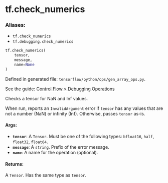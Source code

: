 <div itemscope itemtype="http://developers.google.com/ReferenceObject">
<meta itemprop="name" content="tf.check_numerics" />
</div>

# tf.check_numerics

### Aliases:

* `tf.check_numerics`
* `tf.debugging.check_numerics`

``` python
tf.check_numerics(
    tensor,
    message,
    name=None
)
```



Defined in generated file: `tensorflow/python/ops/gen_array_ops.py`.

See the guide: [Control Flow > Debugging Operations](../../../api_guides/python/control_flow_ops.md#Debugging_Operations)

Checks a tensor for NaN and Inf values.

When run, reports an `InvalidArgument` error if `tensor` has any values
that are not a number (NaN) or infinity (Inf). Otherwise, passes `tensor` as-is.

#### Args:

* <b>`tensor`</b>: A `Tensor`. Must be one of the following types: `bfloat16`, `half`, `float32`, `float64`.
* <b>`message`</b>: A `string`. Prefix of the error message.
* <b>`name`</b>: A name for the operation (optional).


#### Returns:

A `Tensor`. Has the same type as `tensor`.